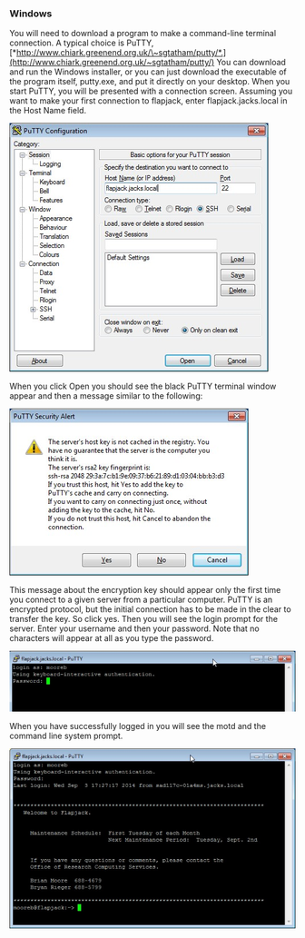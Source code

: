 
### Windows

You will need to download a program to make a command-line terminal
connection. A typical choice is PuTTY,
[*http://www.chiark.greenend.org.uk/\~sgtatham/putty/*.](http://www.chiark.greenend.org.uk/~sgtatham/putty/)
You can download and run the Windows installer, or you can just download
the executable of the program itself, putty.exe, and put it directly on
your desktop. When you start PuTTY, you will be presented with a
connection screen. Assuming you want to make your first connection to
flapjack, enter flapjack.jacks.local in the Host Name field.

![](image1.jpg)

When you click Open you should see the black PuTTY terminal window
appear and then a message similar to the following:

![](image2.jpg)

This message about the encryption key should appear only the first time
you connect to a given server from a particular computer. PuTTY is an
encrypted protocol, but the initial connection has to be made in the
clear to transfer the key. So click yes. Then you will see the login
prompt for the server. Enter your username and then your password. Note
that no characters will appear at all as you type the password.

![](image3.jpg)

When you have successfully logged in you will see the motd and the
command line system prompt.

![](image4.jpg)
